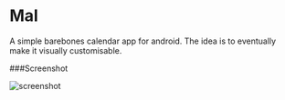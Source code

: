 # Mal
A simple barebones calendar app for android. The idea is to eventually make it visually customisable.

###Screenshot

![screenshot](https://github.com/beniezsche/Mal/blob/master/screenshot1.jpg?raw=true)
